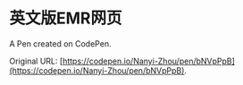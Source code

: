 # 英文版EMR网页

A Pen created on CodePen.

Original URL: [https://codepen.io/Nanyi-Zhou/pen/bNVpPpB](https://codepen.io/Nanyi-Zhou/pen/bNVpPpB).

